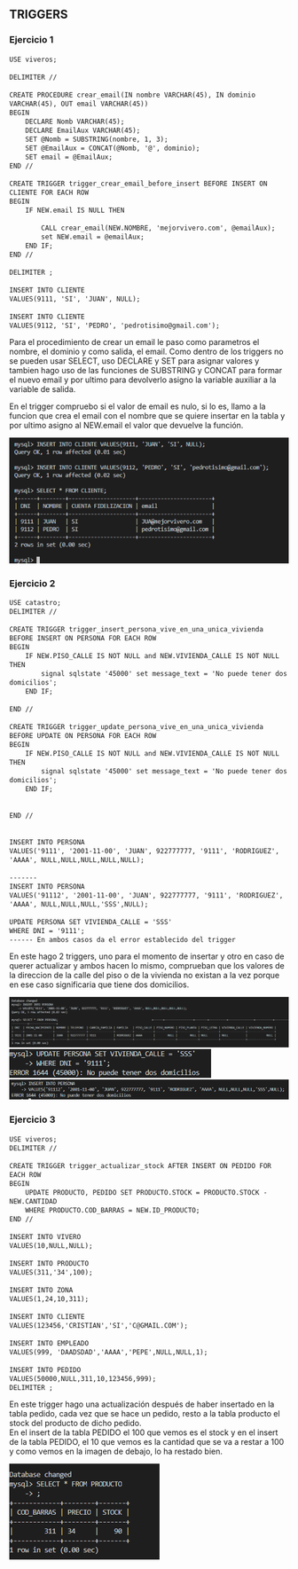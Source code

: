 ## TRIGGERS

### Ejercicio 1

```mysql
USE viveros;

DELIMITER //

CREATE PROCEDURE crear_email(IN nombre VARCHAR(45), IN dominio VARCHAR(45), OUT email VARCHAR(45))
BEGIN
    DECLARE Nomb VARCHAR(45);
    DECLARE EmailAux VARCHAR(45);
    SET @Nomb = SUBSTRING(nombre, 1, 3);
    SET @EmailAux = CONCAT(@Nomb, '@', dominio);
    SET email = @EmailAux;
END //

CREATE TRIGGER trigger_crear_email_before_insert BEFORE INSERT ON CLIENTE FOR EACH ROW
BEGIN
    IF NEW.email IS NULL THEN

        CALL crear_email(NEW.NOMBRE, 'mejorvivero.com', @emailAux);
        set NEW.email = @emailAux;
    END IF;
END //

DELIMITER ;

INSERT INTO CLIENTE
VALUES(9111, 'SI', 'JUAN', NULL);

INSERT INTO CLIENTE
VALUES(9112, 'SI', 'PEDRO', 'pedrotisimo@gmail.com');

```

Para el procedimiento de crear un email le paso como parametros el nombre, el dominio y como salida, el email. Como dentro de los triggers no se pueden usar SELECT, 
uso DECLARE y SET para asignar valores y tambien hago uso de las funciones de SUBSTRING y CONCAT para formar el nuevo email y por ultimo para devolverlo asigno
la variable auxiliar a la variable de salida.  
  
En el trigger compruebo si el valor de email es nulo, si lo es, llamo a la funcion que crea el email con el nombre que se quiere insertar en la tabla y por ultimo asigno al NEW.email el valor que devuelve la función.  
  
![ej1](img/ej1.png)  
  
### Ejercicio 2
```mysql
USE catastro;
DELIMITER //

CREATE TRIGGER trigger_insert_persona_vive_en_una_unica_vivienda BEFORE INSERT ON PERSONA FOR EACH ROW
BEGIN
    IF NEW.PISO_CALLE IS NOT NULL and NEW.VIVIENDA_CALLE IS NOT NULL  THEN
        signal sqlstate '45000' set message_text = 'No puede tener dos domicilios';
    END IF;

END //

CREATE TRIGGER trigger_update_persona_vive_en_una_unica_vivienda BEFORE UPDATE ON PERSONA FOR EACH ROW
BEGIN
    IF NEW.PISO_CALLE IS NOT NULL and NEW.VIVIENDA_CALLE IS NOT NULL  THEN
        signal sqlstate '45000' set message_text = 'No puede tener dos domicilios';
    END IF;


END //


INSERT INTO PERSONA
VALUES('9111', '2001-11-00', 'JUAN', 922777777, '9111', 'RODRIGUEZ', 'AAAA', NULL,NULL,NULL,NULL,NULL);

-------
INSERT INTO PERSONA
VALUES('91112', '2001-11-00', 'JUAN', 922777777, '9111', 'RODRIGUEZ', 'AAAA', NULL,NULL,NULL,'SSS',NULL);

UPDATE PERSONA SET VIVIENDA_CALLE = 'SSS'
WHERE DNI = '9111';
------ En ambos casos da el error establecido del trigger
```
  
En este hago 2 triggers, uno para el momento de insertar y otro en caso de querer actualizar y ambos hacen lo mismo, comprueban que los valores de la direccion de la calle del piso o de la vivienda no existan a la vez porque en ese caso significaria que tiene dos domicilios.  
  
![ej2NoError](img/ej2NoError.png)  
![ej2UpdateError](img/ej2UpdateError.png)
![ej2InsertError](img/ej2InsertError.png)
  
### Ejercicio 3
  
```mysql
USE viveros;
DELIMITER //

CREATE TRIGGER trigger_actualizar_stock AFTER INSERT ON PEDIDO FOR EACH ROW
BEGIN
    UPDATE PRODUCTO, PEDIDO SET PRODUCTO.STOCK = PRODUCTO.STOCK - NEW.CANTIDAD
    WHERE PRODUCTO.COD_BARRAS = NEW.ID_PRODUCTO;
END //

INSERT INTO VIVERO
VALUES(10,NULL,NULL);

INSERT INTO PRODUCTO
VALUES(311,'34',100);

INSERT INTO ZONA
VALUES(1,24,10,311);

INSERT INTO CLIENTE
VALUES(123456,'CRISTIAN','SI','C@GMAIL.COM');

INSERT INTO EMPLEADO
VALUES(999, 'DAADSDAD','AAAA','PEPE',NULL,NULL,1);

INSERT INTO PEDIDO
VALUES(50000,NULL,311,10,123456,999);
DELIMITER ;

```
  
En este trigger hago una actualización después de haber insertado en la tabla pedido, cada vez que se hace un pedido, resto a la tabla producto el stock del producto de dicho pedido.   
En el insert de la tabla PEDIDO el 100 que vemos es el stock y en el insert de la tabla PEDIDO, el 10 que vemos es la cantidad que se va a restar a 100 y como vemos en la imagen de debajo, lo ha restado bien.  
  
![ej3](img/ej3.png)  
